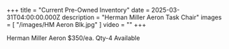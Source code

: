 +++
title = "Current Pre-Owned Inventory"
date = 2025-03-31T04:00:00.000Z
description = "Herman Miller Aeron Task Chair"
images = [ "/images/HM Aeron Blk.jpg" ]
video = ""
+++

Herman Miller Aeron $350/ea. Qty-4 Available
